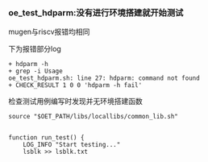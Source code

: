 ### oe_test_hdparm:没有进行环境搭建就开始测试

mugen与riscv报错均相同

下为报错部分log

```
+ hdparm -h
+ grep -i Usage
oe_test_hdparm.sh: line 27: hdparm: command not found
+ CHECK_RESULT 1 0 0 'hdparm -h fail'
```

检查测试用例编写时发现并无环境搭建函数

```
source "$OET_PATH/libs/locallibs/common_lib.sh"


function run_test() {
    LOG_INFO "Start testing..."
    lsblk >> lsblk.txt
```

